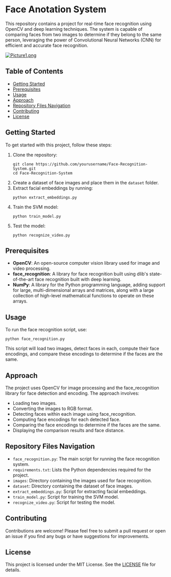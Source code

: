 # Face Anotation System

This repository contains a project for real-time face recognition using OpenCV and deep learning techniques. The system is capable of comparing faces from two images to determine if they belong to the same person, leveraging the power of Convolutional Neural Networks (CNN) for efficient and accurate face recognition.

[![Picture1.png](https://i.postimg.cc/4dDbkQf9/Picture1.png)](https://postimg.cc/qhGC2nCJ)

## Table of Contents

- [Getting Started](#getting-started)
- [Prerequisites](#prerequisites)
- [Usage](#usage)
- [Approach](#approach)
- [Repository Files Navigation](#repository-files-navigation)
- [Contributing](#contributing)
- [License](#license)

## Getting Started

To get started with this project, follow these steps:

1. Clone the repository:
   ```
   git clone https://github.com/yourusername/Face-Recognition-System.git
   cd Face-Recognition-System
   ```
2. Create a dataset of face images and place them in the `dataset` folder.
3. Extract facial embeddings by running:
   ```
   python extract_embeddings.py
   ```
4. Train the SVM model:
   ```
   python train_model.py
   ```
5. Test the model:
   ```
   python recognize_video.py
   ```

## Prerequisites

- **OpenCV**: An open-source computer vision library used for image and video processing.
- **face_recognition**: A library for face recognition built using dlib's state-of-the-art face recognition built with deep learning.
- **NumPy**: A library for the Python programming language, adding support for large, multi-dimensional arrays and matrices, along with a large collection of high-level mathematical functions to operate on these arrays.

## Usage

To run the face recognition script, use:
```
python face_recognition.py
```

This script will load two images, detect faces in each, compute their face encodings, and compare these encodings to determine if the faces are the same.

## Approach

The project uses OpenCV for image processing and the face_recognition library for face detection and encoding. The approach involves:

- Loading two images.
- Converting the images to RGB format.
- Detecting faces within each image using face_recognition.
- Computing face encodings for each detected face.
- Comparing the face encodings to determine if the faces are the same.
- Displaying the comparison results and face distance.

## Repository Files Navigation

- `face_recognition.py`: The main script for running the face recognition system.
- `requirements.txt`: Lists the Python dependencies required for the project.
- `images`: Directory containing the images used for face recognition.
- `dataset`: Directory containing the dataset of face images.
- `extract_embeddings.py`: Script for extracting facial embeddings.
- `train_model.py`: Script for training the SVM model.
- `recognize_video.py`: Script for testing the model.

## Contributing

Contributions are welcome! Please feel free to submit a pull request or open an issue if you find any bugs or have suggestions for improvements.

## License

This project is licensed under the MIT License. See the [LICENSE](LICENSE) file for details.
